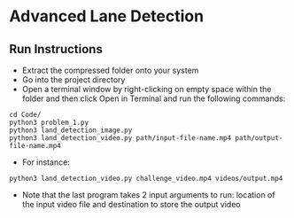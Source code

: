 # Advanced Lane Detection

## Run Instructions

- Extract the compressed folder onto your system
- Go into the project directory
- Open a terminal window by right-clicking on empty space within the folder and then click Open in Terminal and run the following commands:
````
cd Code/
python3 problem_1.py
python3 land_detection_image.py
python3 land_detection_video.py path/input-file-name.mp4 path/output-file-name.mp4
````
- For instance:
````
python3 land_detection_video.py challenge_video.mp4 videos/output.mp4
````

- Note that the last program takes 2 input arguments to run: location of the input video file and destination to store the output video
